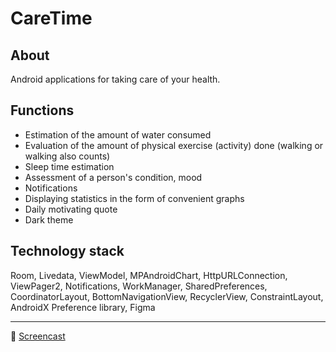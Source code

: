 # CareTime

## About
Android applications for taking care of your health.

## Functions
- Estimation of the amount of water consumed
- Evaluation of the amount of physical exercise (activity) done (walking or walking also counts)
- Sleep time estimation
- Assessment of a person's condition, mood
- Notifications
- Displaying statistics in the form of convenient graphs
- Daily motivating quote
- Dark theme

## Technology stack
Room, Livedata, ViewModel, MPAndroidChart, HttpURLConnection, ViewPager2, Notifications, WorkManager, SharedPreferences, CoordinatorLayout, BottomNavigationView, RecyclerView, ConstraintLayout, AndroidX Preference library, Figma

____
:movie_camera: <a href="https://disk.yandex.ru/i/XMdKPdScW5ykZA">Screencast</a>

